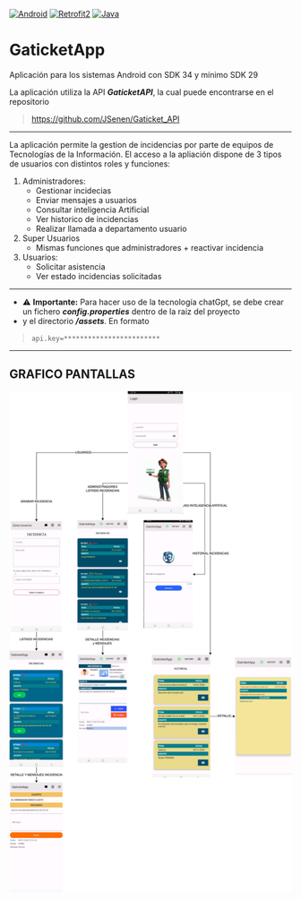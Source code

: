 [![Android](https://img.shields.io/badge/Android-33-green.svg?style=flat&logo=android)](https://www.android.com/)
[![Retrofit2](https://img.shields.io/badge/Retrofit-2-<COLOR>?style=flat&logo=<ICON>&logoColor=white)](https://square.github.io/retrofit/)
[![Java](https://img.shields.io/badge/Java-red?style=for-the-badge&logo=Java&logoColor=white)](https://www.java.com/)



# GaticketApp 


Aplicación para los sistemas Android con SDK 34 y mínimo SDK 29
  
La aplicación utiliza la API _**GaticketAPI**_, la cual puede encontrarse en el repositorio
>https://github.com/JSenen/Gaticket_API

***

La aplicación permite la gestion de incidencias por parte de equipos de Tecnologías de la Información.
El acceso a la apliación dispone de 3 tipos de usuarios con distintos roles y funciones:
1. Administradores:
    - Gestionar incidecias
    - Enviar mensajes a usuarios
    - Consultar inteligencia Artificial
    - Ver historico de incidencias
    - Realizar llamada a departamento usuario
2. Super Usuarios
    - Mismas funciones que administradores + reactivar incidencia
3. Usuarios:
    - Solicitar asistencia
    - Ver estado incidencias solicitadas

***
- :warning: **Importante:** Para hacer uso de la tecnología chatGpt, se debe crear un fichero _**config.properties**_ dentro de la raiz del proyecto 
- y el directorio _**/assets**_. En formato
> ```
> api.key=************************
>```
***
## GRAFICO PANTALLAS
![Imagen](https://github.com/JSenen/GaticketApp/blob/main/PANTALLAS_ANDROID.png)
